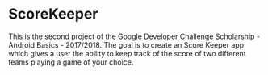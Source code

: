 # ScoreKeeper
This is the second project of the Google Developer Challenge Scholarship - Android Basics - 2017/2018.
The goal is to create an Score Keeper app which gives a user the ability to keep track of the score of two different teams playing a game of your choice.
